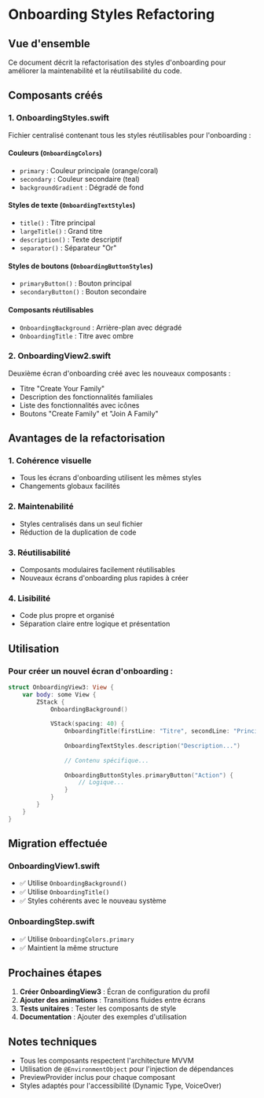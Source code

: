 # Onboarding Styles Refactoring

## Vue d'ensemble

Ce document décrit la refactorisation des styles d'onboarding pour améliorer la maintenabilité et la réutilisabilité du code.

## Composants créés

### 1. OnboardingStyles.swift

Fichier centralisé contenant tous les styles réutilisables pour l'onboarding :

#### Couleurs (`OnboardingColors`)
- `primary` : Couleur principale (orange/coral)
- `secondary` : Couleur secondaire (teal)
- `backgroundGradient` : Dégradé de fond

#### Styles de texte (`OnboardingTextStyles`)
- `title()` : Titre principal
- `largeTitle()` : Grand titre
- `description()` : Texte descriptif
- `separator()` : Séparateur "Or"

#### Styles de boutons (`OnboardingButtonStyles`)
- `primaryButton()` : Bouton principal
- `secondaryButton()` : Bouton secondaire

#### Composants réutilisables
- `OnboardingBackground` : Arrière-plan avec dégradé
- `OnboardingTitle` : Titre avec ombre

### 2. OnboardingView2.swift

Deuxième écran d'onboarding créé avec les nouveaux composants :
- Titre "Create Your Family"
- Description des fonctionnalités familiales
- Liste des fonctionnalités avec icônes
- Boutons "Create Family" et "Join A Family"

## Avantages de la refactorisation

### 1. Cohérence visuelle
- Tous les écrans d'onboarding utilisent les mêmes styles
- Changements globaux facilités

### 2. Maintenabilité
- Styles centralisés dans un seul fichier
- Réduction de la duplication de code

### 3. Réutilisabilité
- Composants modulaires facilement réutilisables
- Nouveaux écrans d'onboarding plus rapides à créer

### 4. Lisibilité
- Code plus propre et organisé
- Séparation claire entre logique et présentation

## Utilisation

### Pour créer un nouvel écran d'onboarding :

```swift
struct OnboardingView3: View {
    var body: some View {
        ZStack {
            OnboardingBackground()
            
            VStack(spacing: 40) {
                OnboardingTitle(firstLine: "Titre", secondLine: "Principal")
                
                OnboardingTextStyles.description("Description...")
                
                // Contenu spécifique...
                
                OnboardingButtonStyles.primaryButton("Action") {
                    // Logique...
                }
            }
        }
    }
}
```

## Migration effectuée

### OnboardingView1.swift
- ✅ Utilise `OnboardingBackground()`
- ✅ Utilise `OnboardingTitle()`
- ✅ Styles cohérents avec le nouveau système

### OnboardingStep.swift
- ✅ Utilise `OnboardingColors.primary`
- ✅ Maintient la même structure

## Prochaines étapes

1. **Créer OnboardingView3** : Écran de configuration du profil
2. **Ajouter des animations** : Transitions fluides entre écrans
3. **Tests unitaires** : Tester les composants de style
4. **Documentation** : Ajouter des exemples d'utilisation

## Notes techniques

- Tous les composants respectent l'architecture MVVM
- Utilisation de `@EnvironmentObject` pour l'injection de dépendances
- PreviewProvider inclus pour chaque composant
- Styles adaptés pour l'accessibilité (Dynamic Type, VoiceOver)
